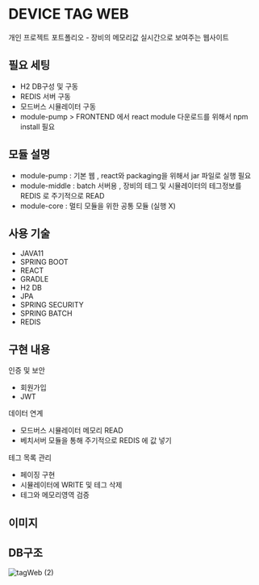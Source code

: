 # DEVICE TAG WEB
개인 프로젝트 포트폴리오 - 장비의 메모리값 실시간으로 보여주는 웹사이트 

## 필요 세팅
- H2 DB구성 및 구동
- REDIS 서버 구동
- 모드버스 시뮬레이터 구동
- module-pump >  FRONTEND  에서 react module 다운로드를 위해서 npm install 필요


## 모듈 설명
- module-pump :  기본 웹 , react와 packaging을 위해서 jar 파일로 실행 필요
- module-middle :  batch 서버용 ,  장비의 테그 및 시뮬레이터의 테그정보를 REDIS 로 주기적으로 READ
- module-core :   멀티 모듈을 위한 공통 모듈 (실행 X)



## 사용 기술
- JAVA11 
- SPRING BOOT
- REACT
- GRADLE
- H2 DB
- JPA
- SPRING SECURITY
- SPRING BATCH
- REDIS

## 구현 내용
인증 및 보안
* 회원가입
* JWT

데이터 연계
* 모드버스 시뮬레이터 메모리 READ
* 베치서버 모듈을 통해 주기적으로 REDIS 에 값 넣기

테그 목록 관리
* 페이징 구현
* 시뮬레이터에 WRITE 및 테그 삭제
* 테그와 메모리영역 검증 


## 이미지



## DB구조 

![tagWeb (2)](https://user-images.githubusercontent.com/104551163/179693985-8bb8a501-652e-4f0c-b5c8-353072f140a2.png)


